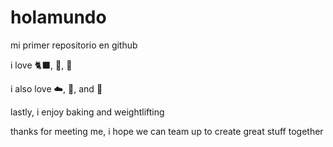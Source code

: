 # holamundo

mi primer repositorio en github

i love :black_cat:, :tangerine:, :deciduous_tree:

i also love :cloud:, :tulip:, and :baguette_bread:

lastly, i enjoy baking and weightlifting

thanks for meeting me, 
i hope we can team up to create great stuff together

